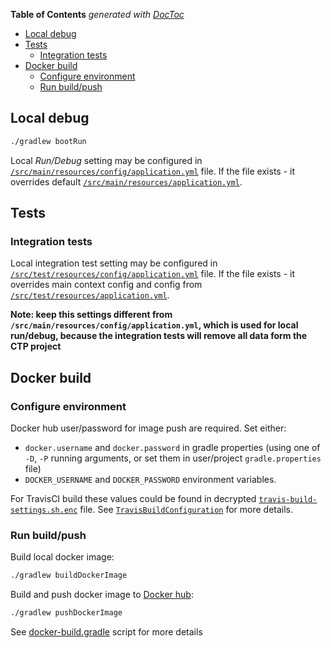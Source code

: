 <!-- START doctoc generated TOC please keep comment here to allow auto update -->
<!-- DON'T EDIT THIS SECTION, INSTEAD RE-RUN doctoc TO UPDATE -->
**Table of Contents**  *generated with [DocToc](https://github.com/thlorenz/doctoc)*

- [Local debug](#local-debug)
- [Tests](#tests)
  - [Integration tests](#integration-tests)
- [Docker build](#docker-build)
  - [Configure environment](#configure-environment)
  - [Run build/push](#run-buildpush)

<!-- END doctoc generated TOC please keep comment here to allow auto update -->

## Local debug

```bash
./gradlew bootRun
```

Local _Run/Debug_ setting may be configured in [`/src/main/resources/config/application.yml`](/src/main/resources/config/application.yml)
file. If the file exists - it overrides default [`/src/main/resources/application.yml`](/src/main/resources/application.yml).


## Tests

### Integration tests

Local integration test setting may be configured in [`/src/test/resources/config/application.yml`](/src/test/resources/config/application.yml)
file. If the file exists - it overrides main context config and config from  [`/src/test/resources/application.yml`](/src/test/resources/application.yml).

**Note: keep this settings different from `/src/main/resources/config/application.yml`,
which is used for local run/debug, because the integration tests will remove all data form the CTP project**

## Docker build

<!-- update when https://github.com/commercetools/commercetools-paypal-plus-integration/pull/124 
is finished -->

### Configure environment

Docker hub user/password for image push are required. Set either:
   - `docker.username` and `docker.password` in gradle properties (using one of `-D`, `-P` running arguments, 
   or set them in user/project `gradle.properties` file)
   - `DOCKER_USERNAME` and `DOCKER_PASSWORD` environment variables.
   
For TravisCI build these values could be found in decrypted 
[`travis-build-settings.sh.enc`](/travis-build/configuration/travis-build-settings.sh.enc)
file. See [`TravisBuildConfiguration`](/travis-build/configuration/TravisBuildConfiguration.md) for more details.
 
### Run build/push

Build local docker image:
```bash 
./gradlew buildDockerImage
```

Build and push docker image to [Docker hub](https://hub.docker.com/r/commercetoolsps/commercetools-paypal-plus-integration/):
```bash 
./gradlew pushDockerImage 
```

See [docker-build.gradle](/gradle/docker-build.gradle) script for more details
